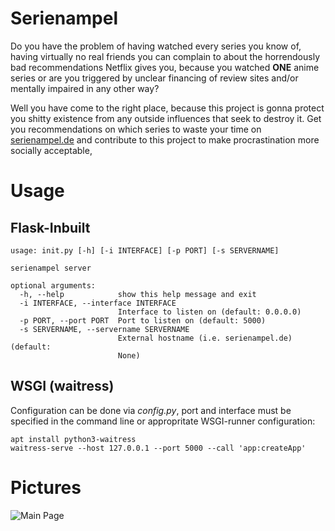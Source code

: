 # Serienampel
Do you have the problem of having watched every series you know of, having virtually no real friends you can complain to about the horrendously bad recommendations Netflix gives you, because you watched **ONE** anime series or are you triggered by unclear financing of review sites and/or mentally impaired in any other way?

Well you have come to the right place, because this project is gonna protect you shitty existence from any outside influences that seek to destroy it. Get you recommendations on which series to waste your time on [serienampel.de](https://serienampel.de) and contribute to this project to make procrastination more socially acceptable,

# Usage
## Flask-Inbuilt

    usage: init.py [-h] [-i INTERFACE] [-p PORT] [-s SERVERNAME]
    
    serienampel server
    
    optional arguments:
      -h, --help            show this help message and exit
      -i INTERFACE, --interface INTERFACE
                            Interface to listen on (default: 0.0.0.0)
      -p PORT, --port PORT  Port to listen on (default: 5000)
      -s SERVERNAME, --servername SERVERNAME
                            External hostname (i.e. serienampel.de) (default:
                            None)

## WSGI (waitress)
Configuration can be done via *config.py*, port and interface must be specified in the command line or appropritate WSGI-runner configuration:

    apt install python3-waitress
    waitress-serve --host 127.0.0.1 --port 5000 --call 'app:createApp'

# Pictures
![Main Page](https://media.atlantishq.de/serienampel.png)    
